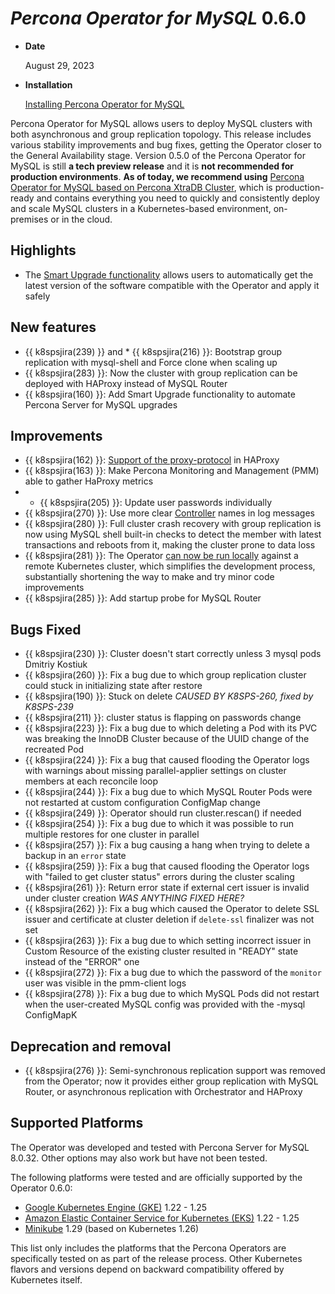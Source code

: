 # *Percona Operator for MySQL* 0.6.0

* **Date**

    August 29, 2023

* **Installation**

    [Installing Percona Operator for MySQL](../System-Requirements.md#installation-guidelines)

Percona Operator for MySQL allows users to deploy MySQL clusters with both asynchronous and group replication topology. This release includes various stability improvements and bug fixes, getting the Operator closer to the General Availability stage. Version 0.5.0 of the Percona Operator for MySQL is still **a tech preview release** and it is **not recommended for production environments**. **As of today, we recommend using** [Percona Operator for MySQL based on Percona XtraDB Cluster](https://docs.percona.com/percona-operator-for-mysql/pxc/index.html), which is production-ready and contains everything you need to quickly and consistently deploy and scale MySQL clusters in a Kubernetes-based environment, on-premises or in the cloud.

## Highlights

* The [Smart Upgrade functionality](../upgrade.md/#operator-update-smartupdates) allows users to automatically get the latest version of the software compatible with the Operator and apply it safely

## New features

* {{ k8spsjira(239) }} and * {{ k8spsjira(216) }}: Bootstrap group replication with mysql-shell and Force clone when scaling up
* {{ k8spsjira(283) }}: Now the cluster with group replication can be deployed with HAProxy instead of MySQL Router
* {{ k8spsjira(160) }}: Add Smart Upgrade functionality to automate Percona Server for MySQL upgrades

## Improvements

* {{ k8spsjira(162) }}: [Support of the proxy-protocol](../haproxy-conf.html#haproxy-conf-protocol) in HAProxy
* {{ k8spsjira(163) }}: Make Percona Monitoring and Management (PMM) able to gather HaProxy metrics
* * {{ k8spsjira(205) }}: Update user passwords individually
* {{ k8spsjira(270) }}: Use more clear [Controller](https://kubernetes.io/docs/concepts/architecture/controller/) names in log messages
* {{ k8spsjira(280) }}: Full cluster crash recovery with group replication is now using MySQL shell built-in checks to detect the member with latest transactions and reboots from it, making the cluster prone to data loss
* {{ k8spsjira(281) }}: The Operator [can now be run locally](../ToDo.md) against a remote Kubernetes cluster, which simplifies the development process, substantially shortening the way to make and try minor code improvements
* {{ k8spsjira(285) }}: Add startup probe for MySQL Router

## Bugs Fixed

* {{ k8spsjira(230) }}: Cluster doesn't start correctly unless 3 mysql pods	Dmitriy Kostiuk	
* {{ k8spsjira(260) }}: Fix a bug due to which group replication cluster could stuck in initializing state after restore
* {{ k8spsjira(190) }}: Stuck on delete *CAUSED BY K8SPS-260, fixed by K8SPS-239*
* {{ k8spsjira(211) }}: cluster status is flapping on passwords change
* {{ k8spsjira(223) }}: Fix a bug due to which deleting a Pod with its PVC was breaking the InnoDB Cluster because of the UUID change of the recreated Pod
* {{ k8spsjira(224) }}: Fix a bug that caused flooding the Operator logs with warnings about missing parallel-applier settings on cluster members at each reconcile loop
* {{ k8spsjira(244) }}: Fix a bug due to which MySQL Router Pods were not restarted at custom configuration ConfigMap change
* {{ k8spsjira(249) }}: Operator should run cluster.rescan() if needed
* {{ k8spsjira(254) }}: Fix a bug due to which it was possible to run multiple restores for one cluster in parallel
* {{ k8spsjira(257) }}: Fix a bug causing a hang when trying to delete a backup in an `error` state
* {{ k8spsjira(259) }}: Fix a bug that caused flooding the Operator logs with "failed to get cluster status" errors during the cluster scaling
* {{ k8spsjira(261) }}: Return error state if external cert issuer is invalid under cluster creation *WAS ANYTHING FIXED HERE?*
* {{ k8spsjira(262) }}: Fix a bug which caused the Operator to delete SSL issuer and certificate at cluster deletion if `delete-ssl` finalizer was not set
* {{ k8spsjira(263) }}: Fix a bug due to which setting incorrect issuer in Custom Resource of the existing cluster resulted in "READY" state instead of the "ERROR" one
* {{ k8spsjira(272) }}: Fix a bug due to which the password of the `monitor` user was visible in the pmm-client logs
* {{ k8spsjira(278) }}: Fix a bug due to which MySQL Pods did not restart when the user-created MySQL config was provided with the <cluster-name>-mysql ConfigMapK

## Deprecation and removal

* {{ k8spsjira(276) }}: Semi-synchronous replication support was removed from the Operator; now it provides either group replication with MySQL Router, or asynchronous replication with Orchestrator and HAProxy

## Supported Platforms

The Operator was developed and tested with Percona Server for MySQL 8.0.32.
Other options may also work but have not been tested.

The following platforms were tested and are officially supported by the Operator
0.6.0:

* [Google Kubernetes Engine (GKE)](https://cloud.google.com/kubernetes-engine) 1.22 - 1.25
* [Amazon Elastic Container Service for Kubernetes (EKS)](https://aws.amazon.com) 1.22 - 1.25
* [Minikube](https://minikube.sigs.k8s.io/docs/) 1.29 (based on Kubernetes 1.26)

This list only includes the platforms that the Percona Operators are specifically tested on as part of the release process. Other Kubernetes flavors and versions depend on backward compatibility offered by Kubernetes itself.
